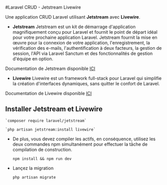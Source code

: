 #Laravel CRUD - Jetstream Livewire

Une application CRUD Laravel utilisant __Jetstream__ avec __Livewire__.

- __Jetstream__
Jetstream est un kit de démarrage d'application magnifiquement conçu pour Laravel et fournit le point de départ idéal pour votre prochaine application Laravel. Jetstream fournit la mise en œuvre pour la connexion de votre application, l'enregistrement, la vérification des e-mails, l'authentification à deux facteurs, la gestion de session, l'API via Laravel Sanctum et des fonctionnalités de gestion d'équipe en option.

Documentation de Jetstream disponible [ICI](https://laravel-livewire.com/docs/2.x/quickstart)

- __Livewire__
Livewire est un framework full-stack pour Laravel qui simplifie la création d'interfaces dynamiques, sans quitter le confort de Laravel.

Documentation de Livewire disponible [ICI](https://laravel-livewire.com/docs/2.x/quickstart)


## Installer Jetstream et Livewire

    `composer require laravel/jetstream`

    `php artisan jetstream:install livewire`

- De plus, vous devez compiler les actifs, en conséquence, utilisez les deux commandes npm simultanément pour effectuer la tâche de compilation de construction.

    `npm install && npm run dev`

 - Lançez la migration

    `php artisan migrate`



